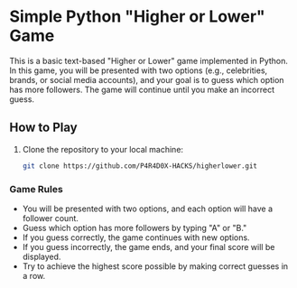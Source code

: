 # Simple Python "Higher or Lower" Game

This is a basic text-based "Higher or Lower" game implemented in Python. In this game, you will be presented with two options (e.g., celebrities, brands, or social media accounts), and your goal is to guess which option has more followers. The game will continue until you make an incorrect guess.

## How to Play

1. Clone the repository to your local machine:

   ```bash
   git clone https://github.com/P4R4D0X-HACKS/higherlower.git

### Game Rules
- You will be presented with two options, and each option will have a follower count.
- Guess which option has more followers by typing "A" or "B."
- If you guess correctly, the game continues with new options.
- If you guess incorrectly, the game ends, and your final score will be displayed.
- Try to achieve the highest score possible by making correct guesses in a row.
